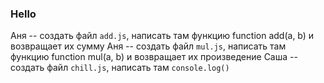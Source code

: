 ### Hello

Аня -- создать файл `add.js`, написать там функцию function add(a, b) и возвращает их сумму
Аня -- создать файл `mul.js`, написать там функцию function mul(a, b) и возвращает их произведение
Саша -- создать файл `chill.js`, написать там `console.log()`
